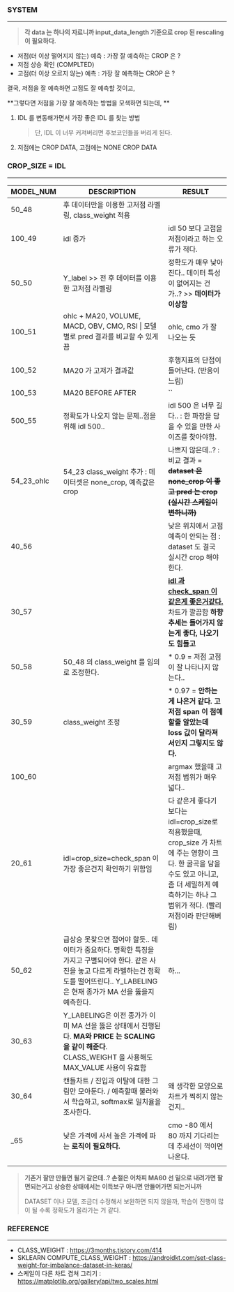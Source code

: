 ### SYSTEM

---

> **각 data 는 하나의 자료니까 input_data_length 기준으로 crop 된 rescaling 이 필요하다.**

* 저점(더 이상 떨어지지 않는) 예측 : 가장 잘 예측하는 CROP 은 ?
* 저점 상승 확인 (COMPLTED)
* 고점(더 이상 오르지 않는) 예측 : 가장 잘 예측하는 CROP 은 ?



결국, 저점을 잘 예측하면 고점도 잘 예측할 것이고,

**그렇다면 저점을 가장 잘 에측하는 방법을 모색하면 되는데, **

1. IDL 를 변동해가면서 가장 좋은 IDL 를 찾는 방법

   > 단, IDL 이 너무 커져버리면 후보코인들을 버리게 된다.

2.  저점에는 CROP DATA, 고점에는 NONE CROP DATA



###  CROP_SIZE = IDL

---

| MODEL_NUM  | DESCRIPTION                                                  | RESULT                                                       |
| ---------- | ------------------------------------------------------------ | ------------------------------------------------------------ |
| 50_48      | 후 데이터만을 이용한 고저점 라벨링, class_weight 적용        |                                                              |
| 100_49     | idl 증가                                                     | idl 50 보다 고점을 저점이라고 하는 오류가 적다.              |
| 50_50      | Y_label >> 전 후 데이터를 이용한 고저점 라벨링               | 정확도가 매우 낮아진다.. 데이터 특성이 없어지는 건가..? >> **데이터가 이상함** |
| 100_51     | ohlc + MA20, VOLUME, MACD, OBV, CMO, RSI \| 모델별로 pred 결과를 비교할 수 있게끔 | ohlc, cmo 가 잘 나오는 듯                                    |
| 100_52     | MA20 가 고저가 결과값                                        | 후행지표의 단점이 들어난다. (반응이 느림)                    |
| 100_53     | MA20 BEFORE AFTER                                            | ``                                                           |
| 500_55     | 정확도가 나오지 않는 문제..점을 위해 idl 500..               | idl 500 은 너무 길다.. : 한 파장을 담을 수 있을 만한 사이즈를 찾아야함. |
| 54_23_ohlc | 54_23 class_weight 추가 : 데이터셋은 none_crop, 예측값은 crop | 나쁘지 않은데..? : 비교 결과 = ~~**dataset 은 none_crop 이 좋고 pred 는 crop (실시간 스케일이 변하니까)**~~ |
| 40_56      |                                                              | 낮은 위치에서 고점예측이 안되는 점 : dataset 도 결국 실시간 crop 해야한다. |
| 30_57      |                                                              | <u>**idl 과 check_span 이 같은게 좋은거같다.**</u> 차트가 깔끔함  **하향 추세는 들어가지 않는게 좋다, 나오기도 힘들고** |
| 50_58      | 50_48 의 class_weight 를 임의로 조정한다.                    | * 0.9 = 저점 고점이 잘 나타나지 않는다..                     |
| 30_59      | class_weight 조정                                            | * 0.97 = **안하는게 나은거 같다. 고저점 span 이 첨예할줄 알았는데 loss 값이 달라져서인지 그렇지도 않다.** |
| 100_60     |                                                              | argmax 했을때 고저점 범위가 매우 넓다..                      |
| 20_61      | idl=crop_size=check_span 이 가장 좋은건지 확인하기 위함임    | 다 같은게 좋다기 보다는 idl=crop_size로 적용했을때, crop_size 가 차트에 주는 영향이 크다. 한 굴곡을 담을 수도 있고 아니고, 좀 더 세밀하게 예측하기는 하나 그 범위가 적다. (빨리 저점이라 판단해버림) |
| 50_62      | 급상승 못찾으면 접어야 할듯.. 데이터가 중요하다. 명확한 특징을 가지고 구별되어야 한다. 같은 사진을 놓고 다르게 라벨하는건 정확도를 떨어뜨린다.. Y_LABELING은 현재 종가가 MA 선을 뚫을지 예측한다. | 하...                                                        |
| 30_63      | Y_LABELING은 이전 종가가 이미 MA 선을 뚫은 상태에서 진행된다. **MA와 PRICE 는 SCALING 을 같이 해준다**. CLASS_WEIGHT 을 사용해도 MAX_VALUE 사용이 유효함 |                                                              |
| 30_64      | 캔들차트 / 진입과 이탈에 대한 그림만 모아둔다. / 예측할때 불러와서 학습하고, softmax로 일치율을 조사한다. | 왜 생각한 모양으로 차트가 찍히지 않는건지..                  |
| _65        | 낮은 가격에 사서 높은 가격에 파는 **로직이 필요하다.**       | cmo -80 에서 80 까지 기다리는데 추세선이 꺽이면 나온다.      |
|            |                                                              |                                                              |

> **기존거 잘만 만들면 될거 같은데..? 손절은 어차피 MA60 선 밑으로 내려가면 팔면되는거고 상승한 상태에서는 이득보구 아니면 안들어가면 되는거니까**
>
> DATASET 이나 모델, 조금더 수정해서 보완하면 되지 않을까, 학습이 진행이 많이 될 수록 정확도가 올라가는 거 같다.





### REFERENCE

---

* CLASS_WEIGHT : https://3months.tistory.com/414
* SKLEARN COMPUTE_CLASS_WEIGHT : https://androidkt.com/set-class-weight-for-imbalance-dataset-in-keras/
* 스케일이 다른 차트 겹쳐 그리기 : https://matplotlib.org/gallery/api/two_scales.html